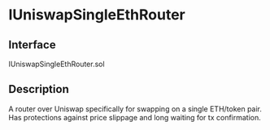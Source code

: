 # IUniswapSingleEthRouter

## Interface

IUniswapSingleEthRouter.sol

## Description

A router over Uniswap specifically for swapping on a single ETH/token pair. Has protections against price slippage and long waiting for tx confirmation.

